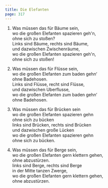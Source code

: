 ```yaml
---
title: Die Elefanten
page: 317
---  
```



1. Was müssen das für Bäume sein,  
wo die großen Elefanten spazieren geh'n,  
ohne sich zu stoßen?  
Links sind Bäume, rechts sind Bäume,  
und dazwischen Zwischenräume,  
wo die großen Elefanten spazieren geh'n,  
ohne sich zu stoßen!  


2. Was müssen das für Flüsse sein,  
wo die großen Elefanten zum baden gehn‘  
ohne Badehosen.  
Links sind Flüsse, recht sind Flüsse,  
und dazwischen Uberflusse,  
wo die großen Elefanten zum baden gehn‘  
ohne Badehosen.  


3. Was müssen das für Brücken sein  
wo die großen Elefanten spazieren gehn  
ohne sich zu bücken  
links sind Brücken, rechts sind Brücken  
und dazwischen große Lücken  
wo die großen Elefanten spazieren gehn  
ohne sich zu bücken.  


4. Was müssen das für Berge sein,  
wo die großen Elefanten gern klettern gehen,  
ohne abzustürzen.  
links sind Berge, rechts sind Berge  
in der Mitte tanzen Zwerge,  
wo die großen Elefanten gern klettern gehen,  
ohne abzustürzen.  